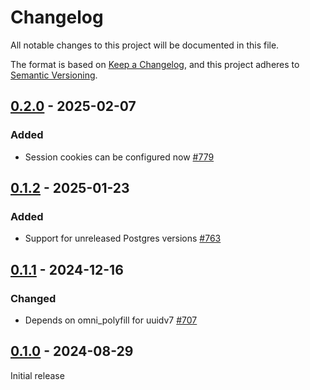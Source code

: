 # Changelog

All notable changes to this project will be documented in this file.

The format is based on [Keep a Changelog](https://keepachangelog.com/en/1.0.0/), and this project adheres
to [Semantic Versioning](https://semver.org/spec/v2.0.0.html).

## [0.2.0] - 2025-02-07

### Added

* Session cookies can be configured now [#779](https://github.com/omnigres/omnigres/pull/779)

## [0.1.2] - 2025-01-23

### Added

* Support for unreleased Postgres versions [#763](https://github.com/omnigres/omnigres/pull/763)

## [0.1.1] - 2024-12-16

### Changed

* Depends on omni_polyfill for uuidv7 [#707](https://github.com/omnigres/omnigres/pull/707)

## [0.1.0] - 2024-08-29

Initial release

[Unreleased]: https://github.com/omnigres/omnigres/commits/next/omni_httpd

[0.1.0]: [https://github.com/omnigres/omnigres/pull/641]

[0.1.1]: [https://github.com/omnigres/omnigres/pull/707]

[0.1.2]: [https://github.com/omnigres/omnigres/pull/763]

[0.2.0]: [https://github.com/omnigres/omnigres/pull/779]
